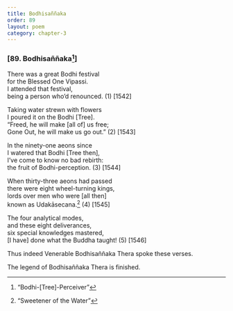 ```yaml
---
title: Bodhisaññaka
order: 89
layout: poem
category: chapter-3
---
```


### \[89. Bodhisaññaka[^1]\]

There was a great Bodhi festival  
for the Blessed One Vipassi.  
I attended that festival,  
being a person who’d renounced. (1) \[1542\]

Taking water strewn with flowers  
I poured it on the Bodhi \[Tree\].  
“Freed, he will make \[all of\] us free;  
Gone Out, he will make us go out.” (2) \[1543\]

In the ninety-one aeons since  
I watered that Bodhi \[Tree then\],  
I’ve come to know no bad rebirth:  
the fruit of Bodhi-perception. (3) \[1544\]

When thirty-three aeons had passed  
there were eight wheel-turning kings,  
lords over men who were \[all then\]  
known as Udakāsecana.[^2] (4) \[1545\]

The four analytical modes,  
and these eight deliverances,  
six special knowledges mastered,  
\[I have\] done what the Buddha taught! (5) \[1546\]

Thus indeed Venerable Bodhisaññaka Thera spoke these verses.

The legend of Bodhisaññaka Thera is finished.

[^1]: “Bodhi-\[Tree\]-Perceiver”

[^2]: “Sweetener of the Water”

